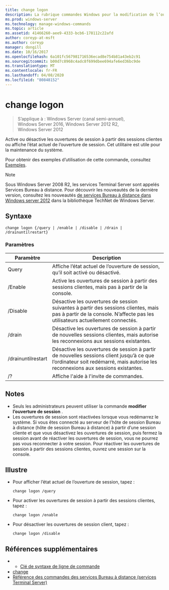 ```yaml
---
title: change logon
description: La rubrique commandes Windows pour la modification de l’ouverture de session, qui active ou désactive les ouvertures de session des sessions clientes, ou affiche l’état actuel de l’ouverture de session.
ms.prod: windows-server
ms.technology: manage-windows-commands
ms.topic: article
ms.assetid: 41466260-aee9-4333-bcb6-178112c22afd
author: coreyp-at-msft
ms.author: coreyp
manager: dongill
ms.date: 10/16/2017
ms.openlocfilehash: 6a101fc567981716536ecad8e754b81a43eb2c91
ms.sourcegitcommit: b00d7c8968c4adc8f699dbee694afe6ed36bc9de
ms.translationtype: MT
ms.contentlocale: fr-FR
ms.lasthandoff: 04/08/2020
ms.locfileid: "80848152"
---
```

# <a name="change-logon"></a>change logon

> S’applique à : Windows Server (canal semi-annuel), Windows Server 2016, Windows Server 2012 R2, Windows Server 2012

Active ou désactive les ouvertures de session à partir des sessions clientes ou affiche l’état actuel de l’ouverture de session. Cet utilitaire est utile pour la maintenance du système.

Pour obtenir des exemples d’utilisation de cette commande, consultez [Exemples](#BKMK_examples).

> [!NOTE]
> Sous Windows Server 2008 R2, les services Terminal Server sont appelés Services Bureau à distance. Pour découvrir les nouveautés de la dernière version, consultez les nouveautés [de services Bureau à distance dans Windows server 2012](https://technet.microsoft.com/library/hh831527) dans la bibliothèque TechNet de Windows Server.

## <a name="syntax"></a>Syntaxe
```
change logon {/query | /enable | /disable | /drain | /drainuntilrestart}
```
### <a name="parameters"></a>Paramètres

|     Paramètre      |                                                       Description                                                        |
|--------------------|--------------------------------------------------------------------------------------------------------------------------|
|       Query       |                             Affiche l’état actuel de l’ouverture de session, qu’il soit activé ou désactivé.                              |
|      /Enable       |                              Active les ouvertures de session à partir des sessions clientes, mais pas à partir de la console.                              |
|      /Disable      |  Désactive les ouvertures de session suivantes à partir des sessions clientes, mais pas à partir de la console. N’affecte pas les utilisateurs actuellement connectés.   |
|       /drain       |                 Désactive les ouvertures de session à partir de nouvelles sessions clientes, mais autorise les reconnexions aux sessions existantes.                 |
| /drainuntilrestart | Désactive les ouvertures de session à partir de nouvelles sessions client jusqu’à ce que l’ordinateur soit redémarré, mais autorise les reconnexions aux sessions existantes. |
|         /?         |                                           Affiche l'aide à l'invite de commandes.                                           |

## <a name="remarks"></a>Notes
- Seuls les administrateurs peuvent utiliser la commande **modifier l’ouverture de session** .
- Les ouvertures de session sont réactivées lorsque vous redémarrez le système. Si vous êtes connecté au serveur de l’hôte de session Bureau à distance (hôte de session Bureau à distance) à partir d’une session cliente et que vous désactivez les ouvertures de session, puis fermez la session avant de réactiver les ouvertures de session, vous ne pourrez pas vous reconnecter à votre session. Pour réactiver les ouvertures de session à partir des sessions clientes, ouvrez une session sur la console.

## <a name="examples"></a><a name=BKMK_examples></a>Illustre

- Pour afficher l’état actuel de l’ouverture de session, tapez :
  ```
  change logon /query
  ```
- Pour activer les ouvertures de session à partir des sessions clientes, tapez :
  ```
  change logon /enable
  ```
- Pour désactiver les ouvertures de session client, tapez :
  ```
  change logon /disable
  ```
  
## <a name="additional-references"></a>Références supplémentaires
- - [Clé de syntaxe de ligne de commande](command-line-syntax-key.md)
- [change](change.md)
- [Référence des commandes des services Bureau à distance (services Terminal Server)](remote-desktop-services-terminal-services-command-reference.md)
